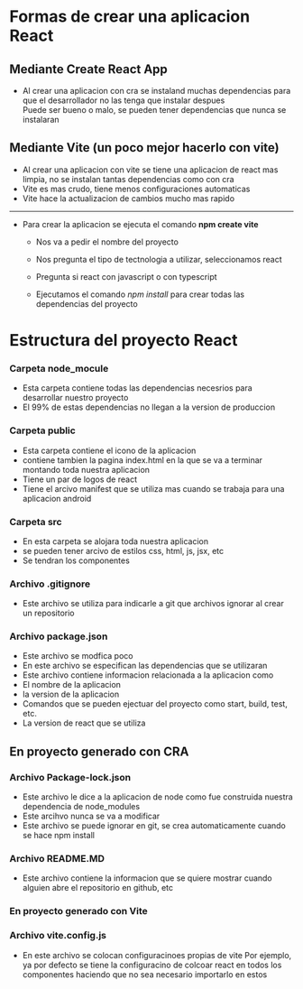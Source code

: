 

# Formas de crear una aplicacion React

## Mediante Create React App

- Al crear una aplicacion con cra se instaland muchas dependencias para que el desarrollador no las tenga que instalar despues\
Puede ser bueno o malo, se pueden tener dependencias que nunca se instalaran




## Mediante Vite (un poco mejor hacerlo con vite)

- Al crear una aplicacion con vite se tiene una aplicacion de react mas limpia, no se instalan tantas dependencias como con cra
- Vite es mas crudo, tiene menos configuraciones automaticas
- Vite hace la actualizacion de cambios mucho mas rapido
---------------
- Para crear la aplicacion se ejecuta el comando **npm create vite**

  - Nos va a pedir el nombre del proyecto
  - Nos pregunta el tipo de tectnologia a utilizar, seleccionamos react
  - Pregunta si react con javascript o con typescript

  - Ejecutamos el comando *npm install* para crear todas las dependencias del proyecto


# Estructura del proyecto React

### Carpeta node_mocule
- Esta carpeta contiene todas las dependencias necesrios para desarrollar nuestro proyecto
- El 99% de estas dependencias no llegan a la version de produccion
  
### Carpeta public
- Esta carpeta contiene el icono de la aplicacion
- contiene tambien la pagina index.html en la que se va a terminar montando toda nuestra aplicacion
- Tiene un par de logos de react
- Tiene el arcivo manifest que se utiliza mas cuando se trabaja para una aplicacion android
  
### Carpeta src
- En esta carpeta se alojara toda nuestra aplicacion
- se pueden tener arcivo de estilos css, html, js, jsx, etc
- Se tendran los componentes
  
### Archivo .gitignore
- Este archivo se utiliza para indicarle a git que archivos ignorar al crear un repositorio
  
### Archivo package.json
- Este archivo se modfica poco 
- En este archivo se especifican las dependencias que se utilizaran
- Este archivo contiene informacion relacionada a la aplicacion como
- El nombre de la aplicacion
- la version de la aplicacion
- Comandos que se pueden ejectuar del proyecto como start, build, test, etc.
- La version de react que se utiliza


## En proyecto generado con CRA

### Archivo Package-lock.json
- Este archivo le dice a la aplicacion de node como fue construida nuestra dependencia de node_modules
- Este arcihvo nunca se va a modificar
- Este archivo se puede ignorar en git, se crea automaticamente cuando se hace npm install
  
### Archivo README.MD
- Este archivo contiene la informacion que se quiere mostrar cuando alguien abre el repositorio en github, etc

### En proyecto generado con Vite

### Archivo vite.config.js
- En este archivo se colocan configuracinoes propias de vite
 Por ejemplo, ya por defecto se tiene la configuracino de colcoar react en todos los componentes 
 haciendo que no sea necesario importarlo en estos


